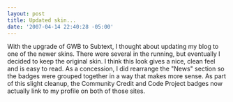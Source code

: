 ```yaml
---
layout: post
title: Updated skin...
date: '2007-04-14 22:40:28 -05:00'
---
```


With the upgrade of GWB to Subtext, I thought about updating my blog to one of the newer skins. There were several in the running, but eventually I decided to keep the original skin. I think this look gives a nice, clean feel and is easy to read. As a concession, I did rearrange the "News" section so the badges were grouped together in a way that makes more sense. As part of this slight cleanup, the Community Credit and Code Project badges now actually link to my profile on both of those sites.
